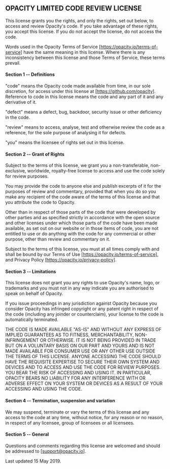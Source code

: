 ## OPACITY LIMITED CODE REVIEW LICENSE
This license grants you the rights, and only the rights, set out below, to access and review Opacity's code. If you take advantage of these rights, you accept this license. If you do not accept the license, do not access the code.

Words used in the Opacity Terms of Service [https://opacity.io/terms-of-service] have the same meaning in this license. Where there is any inconsistency between this license and those Terms of Service, these terms prevail.

#### Section 1 -- Definitions
"code" means the Opacity code made available from time, in our sole discretion, for access under this license at [https://github.com/opacity]. Reference to code in this license means the code and any part of it and any derivative of it.

"defect" means a defect, bug, backdoor, security issue or other deficiency in the code.

"review" means to access, analyse, test and otherwise review the code as a reference, for the sole purpose of analysing it for defects.

"you" means the licensee of rights set out in this license.

#### Section 2 -- Grant of Rights
Subject to the terms of this license, we grant you a non-transferable, non-exclusive, worldwide, royalty-free license to access and use the code solely for review purposes.

You may provide the code to anyone else and publish excerpts of it for the purposes of review and commentary, provided that when you do so you make any recipient of the code aware of the terms of this license and that you attribute the code to Opacity.

Other than in respect of those parts of the code that were developed by other parties and as specified strictly in accordance with the open source and other licenses under which those parts of the code have been made available, as set out on our website or in those items of code, you are not entitled to use or do anything with the code for any commercial or other purpose, other than review and commentary on it.

Subject to the terms of this license, you must at all times comply with and shall be bound by our Terms of Use [https://opacity.io/terms-of-service], and Privacy Policy [https://opacity.io/privacy-policy].

#### Section 3 -- Limitations
This license does not grant you any rights to use Opacity's name, logo, or trademarks and you must not in any way indicate you are authorised to speak on behalf of Opacity.

If you issue proceedings in any jurisdiction against Opacity because you consider Opacity has infringed copyright or any patent right in respect of the code (including any joinder or counterclaim), your license to the code is automatically terminated.

THE CODE IS MADE AVAILABLE "AS-IS" AND WITHOUT ANY EXPRESS OF IMPLIED GUARANTEES AS TO FITNESS, MERCHANTABILITY, NON-INFRINGEMENT OR OTHERWISE. IT IS NOT BEING PROVIDED IN TRADE BUT ON A VOLUNTARY BASIS ON OUR PART AND YOURS AND IS NOT MADE AVAILABLE FOR CONSUMER USE OR ANY OTHER USE OUTSIDE THE TERMS OF THIS LICENSE. ANYONE ACCESSING THE CODE SHOULD HAVE THE REQUISITE EXPERTISE TO SECURE THEIR OWN SYSTEM AND DEVICES AND TO ACCESS AND USE THE CODE FOR REVIEW PURPOSES. YOU BEAR THE RISK OF ACCESSING AND USING IT. IN PARTICULAR, OPACITY BEARS NO LIABILITY FOR ANY INTERFERENCE WITH OR ADVERSE EFFECT ON YOUR SYSTEM OR DEVICES AS A RESULT OF YOUR ACCESSING AND USING THE CODE.

#### Section 4 -- Termination, suspension and variation
We may suspend, terminate or vary the terms of this license and any access to the code at any time, without notice, for any reason or no reason, in respect of any licensee, group of licensees or all licensees.

#### Section 5 -- General
Questions and comments regarding this license are welcomed and should be addressed to [support@opacity.io].

Last updated 15 May 2019.